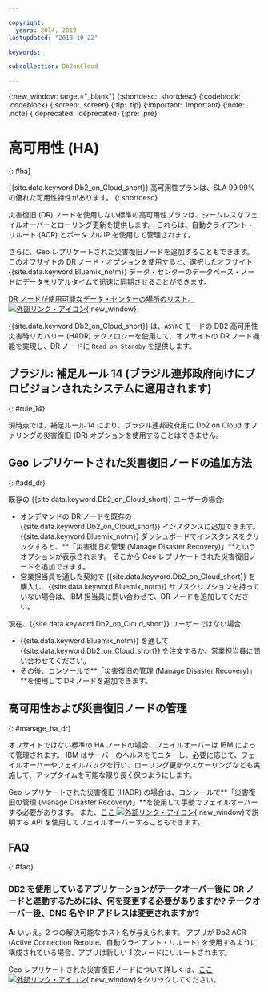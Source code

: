 ```yaml
---

copyright:
  years: 2014, 2019
lastupdated: "2018-10-22"

keywords: 

subcollection: Db2onCloud

---
```


<!-- Attribute definitions --> 
{:new_window: target="_blank"}
{:shortdesc: .shortdesc}
{:codeblock: .codeblock}
{:screen: .screen}
{:tip: .tip}
{:important: .important}
{:note: .note}
{:deprecated: .deprecated}
{:pre: .pre}

# 高可用性 (HA)
{: #ha}

{{site.data.keyword.Db2_on_Cloud_short}} 高可用性プランは、SLA 99.99% の優れた可用性特性があります。 
{: shortdesc}

災害復旧 (DR) ノードを使用しない標準の高可用性プランは、シームレスなフェイルオーバーとローリング更新を提供します。 これらは、自動クライアント・リルート (ACR) とポータブル IP を使用して管理されます。

さらに、Geo レプリケートされた災害復旧ノードを追加することもできます。 このオフサイトの DR ノード・オプションを使用すると、選択したオフサイト {{site.data.keyword.Bluemix_notm}} データ・センターのデータベース・ノードにデータをリアルタイムで迅速に同期させることができます。 

[DR ノードが使用可能なデータ・センターの場所のリスト。 ![外部リンク・アイコン](../../icons/launch-glyph.svg "外部リンク・アイコン")](https://developer.ibm.com/answers/questions/366888/what-locations-cities-or-countries-is-dashdb-avail.html){:new_window}

{{site.data.keyword.Db2_on_Cloud_short}} は、`ASYNC` モードの DB2 高可用性災害時リカバリー (HADR) テクノロジーを使用して、オフサイトの DR ノード機能を実現し、DR ノードに `Read on Standby` を提供します。

## **ブラジル: 補足ルール 14** (ブラジル連邦政府向けにプロビジョンされたシステムに適用されます)
{: #rule_14}

現時点では、補足ルール 14 により、ブラジル連邦政府用に Db2 on Cloud オファリングの災害復旧 (DR) オプションを使用することはできません。

## Geo レプリケートされた災害復旧ノードの追加方法
{: #add_dr}

既存の {{site.data.keyword.Db2_on_Cloud_short}} ユーザーの場合:
 * オンデマンドの DR ノードを既存の {{site.data.keyword.Db2_on_Cloud_short}} インスタンスに追加できます。 {{site.data.keyword.Bluemix_notm}} ダッシュボードでインスタンスをクリックすると、**「災害復旧の管理 (Manage Disaster Recovery)」**というオプションが表示されます。 そこから Geo レプリケートされた災害復旧ノードを追加できます。
 * 営業担当員を通した契約で {{site.data.keyword.Db2_on_Cloud_short}} を購入し、{{site.data.keyword.Bluemix_notm}} サブスクリプションを持っていない場合は、IBM 担当員に問い合わせて、DR ノードを追加してください。

現在、{{site.data.keyword.Db2_on_Cloud_short}} ユーザーではない場合:
 * {{site.data.keyword.Bluemix_notm}} を通して {{site.data.keyword.Db2_on_Cloud_short}} を注文するか、営業担当員に問い合わせてください。
 * その後、コンソールで**「災害復旧の管理 (Manage Disaster Recovery)」**を使用して DR ノードを追加できます。
<!--- Through the web console, you can also add a disaster recovery (DR) node located in a datacenter of your choice. -->

## 高可用性および災害復旧ノードの管理
{: #manage_ha_dr}

オフサイトではない標準の HA ノードの場合、フェイルオーバーは IBM によって管理されます。 IBM はサーバーのヘルスをモニターし、必要に応じて、フェイルオーバーやフェイルバックを行い、ローリング更新やスケーリングなども実施して、アップタイムを可能な限り長く保つようにします。

Geo レプリケートされた災害復旧 (HADR) の場合は、コンソールで**「災害復旧の管理 (Manage Disaster Recovery)」**を使用して手動でフェイルオーバーする必要があります。 また、[ここ ![外部リンク・アイコン](../../icons/launch-glyph.svg "外部リンク・アイコン")](https://developer.ibm.com/answers/questions/457901/where-can-i-find-api-documentation-for-db2-on-clou.html){:new_window}で説明する API を使用してフェイルオーバーすることもできます。

## FAQ
{: #faq}

### DB2 を使用しているアプリケーションがテークオーバー後に DR ノードと連動するためには、何を変更する必要がありますか? テークオーバー後、DNS 名や IP アドレスは変更されますか?

**A**: いいえ。2 つの解決可能なホスト名が与えられます。 アプリが Db2 ACR (Active Connection Reroute、自動クライアント・リルート) を使用するように構成されている場合、アプリは新しい 1 次ノードにリルートされます。

Geo レプリケートされた災害復旧ノードについて詳しくは、[ここ ![外部リンク・アイコン](../../icons/launch-glyph.svg "外部リンク・アイコン")](https://developer.ibm.com/answers/questions/458385/frequently-asked-questions-for-db2-on-cloud-hadr-g.html){:new_window}をクリックしてください。
